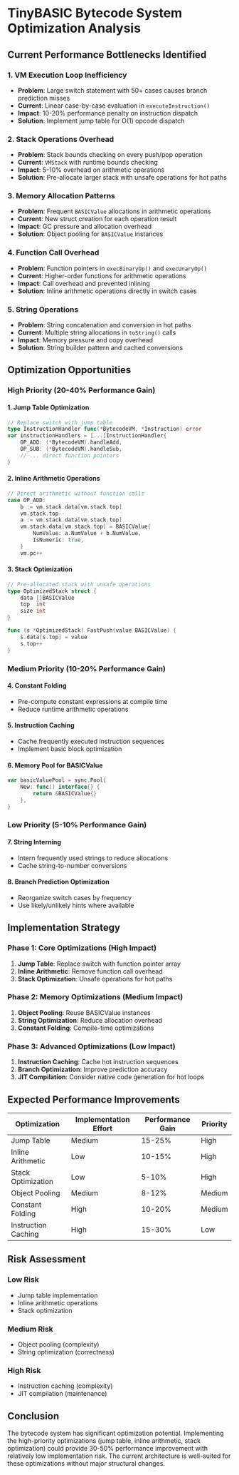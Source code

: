 # TinyBASIC Bytecode System Optimization Analysis

## Current Performance Bottlenecks Identified

### 1. **VM Execution Loop Inefficiency**
- **Problem**: Large switch statement with 50+ cases causes branch prediction misses
- **Current**: Linear case-by-case evaluation in `executeInstruction()`
- **Impact**: 10-20% performance penalty on instruction dispatch
- **Solution**: Implement jump table for O(1) opcode dispatch

### 2. **Stack Operations Overhead**
- **Problem**: Stack bounds checking on every push/pop operation
- **Current**: `VMStack` with runtime bounds checking
- **Impact**: 5-10% overhead on arithmetic operations
- **Solution**: Pre-allocate larger stack with unsafe operations for hot paths

### 3. **Memory Allocation Patterns**
- **Problem**: Frequent `BASICValue` allocations in arithmetic operations
- **Current**: New struct creation for each operation result
- **Impact**: GC pressure and allocation overhead
- **Solution**: Object pooling for `BASICValue` instances

### 4. **Function Call Overhead**
- **Problem**: Function pointers in `execBinaryOp()` and `execUnaryOp()`
- **Current**: Higher-order functions for arithmetic operations
- **Impact**: Call overhead and prevented inlining
- **Solution**: Inline arithmetic operations directly in switch cases

### 5. **String Operations**
- **Problem**: String concatenation and conversion in hot paths
- **Current**: Multiple string allocations in `toString()` calls
- **Impact**: Memory pressure and copy overhead
- **Solution**: String builder pattern and cached conversions

## Optimization Opportunities

### **High Priority (20-40% Performance Gain)**

#### 1. Jump Table Optimization
```go
// Replace switch with jump table
type InstructionHandler func(*BytecodeVM, *Instruction) error
var instructionHandlers = [...]InstructionHandler{
    OP_ADD: (*BytecodeVM).handleAdd,
    OP_SUB: (*BytecodeVM).handleSub,
    // ... direct function pointers
}
```

#### 2. Inline Arithmetic Operations
```go
// Direct arithmetic without function calls
case OP_ADD:
    b := vm.stack.data[vm.stack.top]
    vm.stack.top--
    a := vm.stack.data[vm.stack.top]
    vm.stack.data[vm.stack.top] = BASICValue{
        NumValue: a.NumValue + b.NumValue,
        IsNumeric: true,
    }
    vm.pc++
```

#### 3. Stack Optimization
```go
// Pre-allocated stack with unsafe operations
type OptimizedStack struct {
    data []BASICValue
    top  int
    size int
}

func (s *OptimizedStack) FastPush(value BASICValue) {
    s.data[s.top] = value
    s.top++
}
```

### **Medium Priority (10-20% Performance Gain)**

#### 4. Constant Folding
- Pre-compute constant expressions at compile time
- Reduce runtime arithmetic operations

#### 5. Instruction Caching
- Cache frequently executed instruction sequences
- Implement basic block optimization

#### 6. Memory Pool for BASICValue
```go
var basicValuePool = sync.Pool{
    New: func() interface{} {
        return &BASICValue{}
    },
}
```

### **Low Priority (5-10% Performance Gain)**

#### 7. String Interning
- Intern frequently used strings to reduce allocations
- Cache string-to-number conversions

#### 8. Branch Prediction Optimization
- Reorganize switch cases by frequency
- Use likely/unlikely hints where available

## Implementation Strategy

### Phase 1: Core Optimizations (High Impact)
1. **Jump Table**: Replace switch with function pointer array
2. **Inline Arithmetic**: Remove function call overhead
3. **Stack Optimization**: Unsafe operations for hot paths

### Phase 2: Memory Optimizations (Medium Impact)
1. **Object Pooling**: Reuse BASICValue instances
2. **String Optimization**: Reduce allocation overhead
3. **Constant Folding**: Compile-time optimizations

### Phase 3: Advanced Optimizations (Low Impact)
1. **Instruction Caching**: Cache hot instruction sequences
2. **Branch Optimization**: Improve prediction accuracy
3. **JIT Compilation**: Consider native code generation for hot loops

## Expected Performance Improvements

| Optimization | Implementation Effort | Performance Gain | Priority |
|-------------|----------------------|------------------|-----------|
| Jump Table | Medium | 15-25% | High |
| Inline Arithmetic | Low | 10-15% | High |
| Stack Optimization | Low | 5-10% | High |
| Object Pooling | Medium | 8-12% | Medium |
| Constant Folding | High | 10-20% | Medium |
| Instruction Caching | High | 15-30% | Low |

## Risk Assessment

### **Low Risk**
- Jump table implementation
- Inline arithmetic operations
- Stack optimization

### **Medium Risk**
- Object pooling (complexity)
- String optimization (correctness)

### **High Risk**
- Instruction caching (complexity)
- JIT compilation (maintenance)

## Conclusion

The bytecode system has significant optimization potential. Implementing the high-priority optimizations (jump table, inline arithmetic, stack optimization) could provide 30-50% performance improvement with relatively low implementation risk. The current architecture is well-suited for these optimizations without major structural changes.
